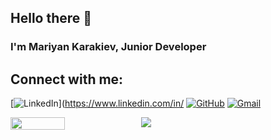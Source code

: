 ## Hello there 👋

### I'm Mariyan Karakiev, Junior Developer


## Connect with me:

[![LinkedIn](https://img.shields.io/badge/-LinkedIn-0e76a8?style=flat-square&logo=Linkedin&logoColor=white)](https://www.linkedin.com/in/
[![GitHub](https://img.shields.io/badge/-Github-000000?style=flat-square&logo=Github&logoColor=white)](https://github.com/MariyanKarakiev)
[![Gmail](https://img.shields.io/badge/Gmail-D14836?style=flat-square&logo=gmail&logoColor=white)](mailto:mariqnkarakiev@gmail.com)

<div style="display: flex; flex-direction: row;" >
 <img align="center" width=41.5% src="https://github-readme-stats.vercel.app/api?username=MariyanKarakiev&theme=github_dark&show_icons=true" />
 <img align="center" src="https://github-readme-stats.vercel.app/api/top-langs?username=MariyanKarakiev&show_icons=true&theme=github_dark&layout=compact&hide=css"/>
</div>
